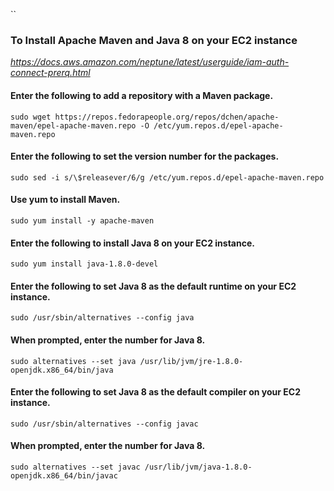 ``
### To Install Apache Maven and Java 8 on your EC2 instance
<em>https://docs.aws.amazon.com/neptune/latest/userguide/iam-auth-connect-prerq.html</em>

#### Enter the following to add a repository with a Maven package.
```
sudo wget https://repos.fedorapeople.org/repos/dchen/apache-maven/epel-apache-maven.repo -O /etc/yum.repos.d/epel-apache-maven.repo
```
#### Enter the following to set the version number for the packages.
```
sudo sed -i s/\$releasever/6/g /etc/yum.repos.d/epel-apache-maven.repo
```
#### Use yum to install Maven.
```
sudo yum install -y apache-maven
```
#### Enter the following to install Java 8 on your EC2 instance.
```
sudo yum install java-1.8.0-devel
```
#### Enter the following to set Java 8 as the default runtime on your EC2 instance.
```
sudo /usr/sbin/alternatives --config java
```
#### When prompted, enter the number for Java 8.
```
sudo alternatives --set java /usr/lib/jvm/jre-1.8.0-openjdk.x86_64/bin/java
```

#### Enter the following to set Java 8 as the default compiler on your EC2 instance.
```
sudo /usr/sbin/alternatives --config javac
```
#### When prompted, enter the number for Java 8.
```
sudo alternatives --set javac /usr/lib/jvm/java-1.8.0-openjdk.x86_64/bin/javac
```
